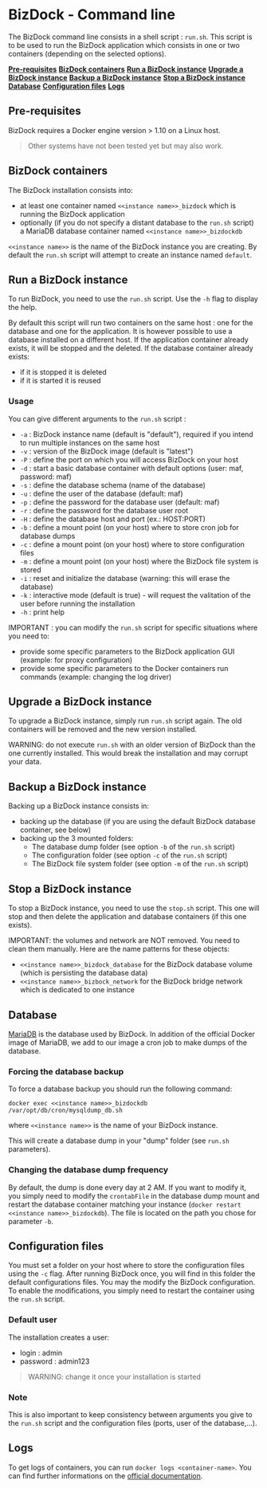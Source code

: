 # BizDock - Command line

The BizDock command line consists in a shell script : ```run.sh```.
This script is to be used to run the BizDock application which consists in one or two containers (depending on the selected options).

**[Pre-requisites](#pre-requisites)**
**[BizDock containers](#bizdock-containers)**
**[Run a BizDock instance](#run-instance)**
**[Upgrade a BizDock instance](#upgrade-instance)**
**[Backup a BizDock instance](#backup-instance)**
**[Stop a BizDock instance](#stop-instance)**
**[Database](#database)**
**[Configuration files](#config-files)**
**[Logs](#logs)**

## Pre-requisites

BizDock requires a Docker engine version > 1.10 on a Linux host.

> Other systems have not been tested yet but may also work.


## BizDock containers

The BizDock installation consists into:
* at least one container named ```<<instance name>>_bizdock``` which is running the BizDock application
* optionally (if you do not specify a distant database to the ```run.sh``` script) a MariaDB database container named ```<<instance name>>_bizdockdb```

```<<instance name>>``` is the name of the BizDock instance you are creating.
By default the ```run.sh``` script will attempt to create an instance named ```default```.


## Run a BizDock instance

To run BizDock, you need to use the ```run.sh``` script.
Use the ```-h``` flag to display the help.

By default this script will run two containers on the same host : one for the database and one for the application.
It is however possible to  use a database installed on a different host.
If the application container already exists, it will be stopped and the deleted.
If the database container already exists:
* if it is stopped it is deleted
* if it is started it is reused

### Usage

You can give different arguments to the ```run.sh``` script :

* ```-a``` : BizDock instance name (default is "default"), required if you intend to run multiple instances on the same host
* ```-v``` : version of the BizDock image (default is "latest")
* ```-P``` : define the port on which you will access BizDock on your host
* ```-d``` : start a basic database container with default options (user: maf, password: maf)
* ```-s``` : define the database schema (name of the database)
* ```-u``` : define the user of the database (default: maf)
* ```-p``` : define the password for the database user (default: maf)
* ```-r``` : define the password for the database user root
* ```-H``` : define the database host and port (ex.: HOST:PORT)
* ```-b``` : define a mount point (on your host) where to store cron job for database dumps
* ```-c``` : define a mount point (on your host) where to store configuration files
* ```-m``` : define a mount point (on your host) where the BizDock file system is stored
* ```-i``` : reset and initialize the database (warning: this will erase the database)
* ```-k``` : interactive mode (default is true) - will request the valitation of the user before running the installation
* ```-h``` : print help

IMPORTANT : you can modify the ```run.sh``` script for specific situations where you need to:
* provide some specific parameters to the BizDock application GUI (example: for proxy configuration)
* provide some specific parameters to the Docker containers run commands (example: changing the log driver)


## Upgrade a BizDock instance

To upgrade a BizDock instance, simply run ```run.sh``` script again.
The old containers will be removed and the new version installed.

WARNING: do not execute ```run.sh``` with an older version of BizDock than the one currently installed.
This would break the installation and may corrupt your data.


## Backup a BizDock instance

Backing up a BizDock instance consists in:
* backing up the database (if you are using the default BizDock database container, see below)
* backing up the 3 mounted folders:
   * The database dump folder (see option ```-b``` of the ```run.sh``` script)
   * The configuration folder (see option ```-c``` of the ```run.sh``` script)
   * The BizDock file system folder (see option ```-m``` of the ```run.sh``` script)


## Stop a BizDock instance

To stop a BizDock instance, you need to use the ```stop.sh``` script.
This one will stop and then delete the application and database containers (if this one exists).

IMPORTANT: the volumes and network are NOT removed.
You need to clean them manually.
Here are the name patterns for these objects:
* ```<<instance name>>_bizdock_database``` for the BizDock database volume (which is persisting the database data)
* ```<<instance name>>_bizbock_network``` for the BizDock bridge network which is dedicated to one instance


## Database

[MariaDB](https://mariadb.org/) is the database used by BizDock.
In addition of the official Docker image of MariaDB, we add to our image a cron job to make dumps of the database.

### Forcing the database backup

To force a database backup you should run the following command:

```docker exec <<instance name>>_bizdockdb /var/opt/db/cron/mysqldump_db.sh```

where ```<<instance name>>``` is the name of your BizDock instance.

This will create a database dump in your "dump" folder (see ```run.sh``` parameters).

### Changing the database dump frequency

By default, the dump is done every day at 2 AM.
If you want to modify it, you simply need to modify the ```crontabFile``` in the database dump mount and restart the database container matching your instance (```docker restart <<instance name>>_bizdockdb```).
The file is located on the path you chose for parameter ```-b```.

## Configuration files

You must set a folder on your host where to store the configuration files using the ```-c``` flag.
After running BizDock once, you will find in this folder the default configurations files.
You may the modify the BizDock configuration.
To enable the modifications, you simply need to restart the container using the ```run.sh``` script.

### Default user

The installation creates a user:
* login : admin
* password : admin123

> WARNING: change it once your installation is started

### Note

This is also important to keep consistency between arguments you give to the ```run.sh``` script and the configuration files (ports, user of the database,...).


## Logs

To get logs of containers, you can run ```docker logs <container-name>```.
You can find further informations on the [official documentation](https://docs.docker.com/engine/reference/commandline/logs/).

